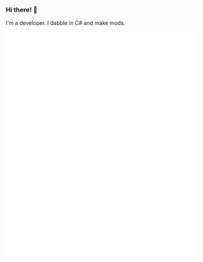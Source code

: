 ### Hi there! 👋
I'm a developer. I dabble in C# and make mods.

![](https://raw.githubusercontent.com/moddedmcplayer/funny-stats/master/generated/overview.svg#gh-dark-mode-only)
![](https://raw.githubusercontent.com/moddedmcplayer/funny-stats/master/generated/languages.svg#gh-dark-mode-only)
